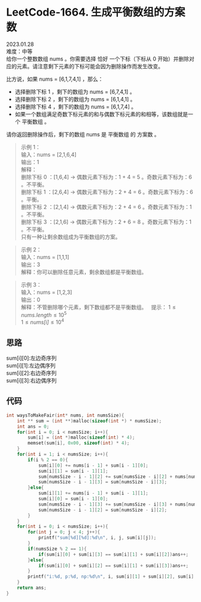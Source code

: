 # LeetCode-1664. 生成平衡数组的方案数    
2023.01.28  
难度：中等  
给你一个整数数组 nums 。你需要选择 恰好 一个下标（下标从 0 开始）并删除对应的元素。请注意剩下元素的下标可能会因为删除操作而发生改变。

比方说，如果 nums = [6,1,7,4,1] ，那么：

- 选择删除下标 1 ，剩下的数组为 nums = [6,7,4,1] 。
- 选择删除下标 2 ，剩下的数组为 nums = [6,1,4,1] 。
- 选择删除下标 4 ，剩下的数组为 nums = [6,1,7,4] 。
- 如果一个数组满足奇数下标元素的和与偶数下标元素的和相等，该数组就是一个 平衡数组 。

请你返回删除操作后，剩下的数组 nums 是 平衡数组 的 方案数 。

>示例 1：  
输入：nums = [2,1,6,4]  
输出：1  
解释：  
删除下标 0 ：[1,6,4] -> 偶数元素下标为：1 + 4 = 5 。奇数元素下标为：6 。不平衡。  
删除下标 1 ：[2,6,4] -> 偶数元素下标为：2 + 4 = 6 。奇数元素下标为：6 。平衡。  
删除下标 2 ：[2,1,4] -> 偶数元素下标为：2 + 4 = 6 。奇数元素下标为：1 。不平衡。  
删除下标 3 ：[2,1,6] -> 偶数元素下标为：2 + 6 = 8 。奇数元素下标为：1 。不平衡。  
只有一种让剩余数组成为平衡数组的方案。  

>示例 2：  
输入：nums = [1,1,1]  
输出：3  
解释：你可以删除任意元素，剩余数组都是平衡数组。  

>示例 3：  
输入：nums = [1,2,3]  
输出：0  
解释：不管删除哪个元素，剩下数组都不是平衡数组。
 
>提示：
$1 \le \textit{nums.length} \le 10^5$  
$1 \le \textit{nums[i]} \le 10^4$


## 思路

sum[i][0]:左边奇序列  
sum[i][1]:左边偶序列   
sum[i][2]:右边奇序列  
sum[i][3]:右边偶序列  



## 代码

```c
int waysToMakeFair(int* nums, int numsSize){
    int ** sum = (int **)malloc(sizeof(int *) * numsSize);
    int ans = 0;
    for(int i = 0; i < numsSize; i++){
        sum[i] = (int *)malloc(sizeof(int) * 4);
        memset(sum[i], 0x00, sizeof(int) * 4);
    }
    for(int i = 1; i < numsSize; i++){
        if(i % 2 == 0){
            sum[i][0] += nums[i - 1] + sum[i - 1][0];
            sum[i][1] = sum[i - 1][1];
            sum[numsSize - i - 1][2] += sum[numsSize - i][2] + nums[numsSize - i];
            sum[numsSize - i - 1][3] = sum[numsSize - i][3];
        }else{
            sum[i][1] += nums[i - 1] + sum[i - 1][1];
            sum[i][0] = sum[i - 1][0];
            sum[numsSize - i - 1][3] += sum[numsSize - i][3] + nums[numsSize - i];
            sum[numsSize - i - 1][2] = sum[numsSize - i][2];
        }
    }
    for(int i = 0; i < numsSize; i++){
        for(int j = 0; j < 4; j++){
            printf("sum[%d][%d]:%d\n", i, j, sum[i][j]);
        }
        if(numsSize % 2 == 1){
            if(sum[i][0] + sum[i][3] == sum[i][1] + sum[i][2])ans++;
        }else{
            if(sum[i][0] + sum[i][2] == sum[i][1] + sum[i][3])ans++;
        }
        printf("i:%d, p:%d, np:%d\n", i, sum[i][1] + sum[i][2], sum[i][0] + sum[i][3]);
    }
    return ans;
}
```




